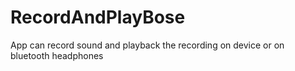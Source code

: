 # RecordAndPlayBose
App can record sound and playback the recording on device or on bluetooth headphones
